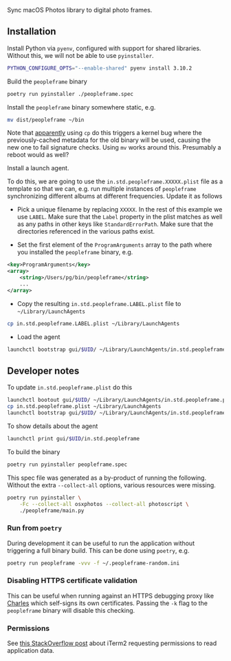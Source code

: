 Sync macOS Photos library to digital photo frames.

## Installation

Install Python via `pyenv`, configured with support for shared libraries. Without this, we will not be able to use `pyinstaller`.

```bash 
PYTHON_CONFIGURE_OPTS="--enable-shared" pyenv install 3.10.2
```

Build the `peopleframe` binary

```bash
poetry run pyinstaller ./peopleframe.spec
```

Install the `peopleframe` binary somewhere static, e.g.

```bash
mv dist/peopleframe ~/bin
```

Note that [apparently](https://developer.apple.com/forums/thread/130313) using
`cp` do this triggers a kernel bug where the previously-cached metadata for the
old binary will be used, causing the new one to fail signature checks. Using
`mv` works around this. Presumably a reboot would as well?

Install a launch agent.

To do this, we are going to use the `in.std.peopleframe.XXXXX.plist` file as a
template so that we can, e.g. run multiple instances of `peopleframe`
synchronizing different albums at different frequencies. Update it as follows

- Pick a unique filename by replacing `XXXXX`. In the rest of this example we use `LABEL`. Make sure that the `Label` property in the plist matches as well as any paths in other keys like `StandardErrorPath`. Make sure that the directories referenced in the various paths exist.

- Set the first element of the `ProgramArguments` array to the path where you installed the `peopleframe` binary, e.g.

```xml
<key>ProgramArguments</key>
<array>
    <string>/Users/pg/bin/peopleframe</string>
    ...
</array>
```

- Copy the resulting `in.std.peopleframe.LABEL.plist` file to `~/Library/LaunchAgents`

```bash
cp in.std.peopleframe.LABEL.plist ~/Library/LaunchAgents
```

- Load the agent

```bash
launchctl bootstrap gui/$UID/ ~/Library/LaunchAgents/in.std.peopleframe.LABEL.plist
```

## Developer notes

To update `in.std.peopleframe.plist` do this

```bash
launchctl bootout gui/$UID/ ~/Library/LaunchAgents/in.std.peopleframe.plist
cp in.std.peopleframe.plist ~/Library/LaunchAgents
launchctl bootstrap gui/$UID/ ~/Library/LaunchAgents/in.std.peopleframe.plist
```

To show details about the agent

```bash
launchctl print gui/$UID/in.std.peopleframe
```

To build the binary

```bash
poetry run pyinstaller peopleframe.spec
```

This spec file was generated as a by-product of running the following. Without
the extra `--collect-all` options, various resources were missing.

```bash
poetry run pyinstaller \
    -Fc --collect-all osxphotos --collect-all photoscript \
    ./peopleframe/main.py
```

### Run from `poetry`

During development it can be useful to run the application without triggering a full binary build. This can be done using `poetry`, e.g.

```bash
poetry run peopleframe -vvv -f ~/.peopleframe-random.ini
```

### Disabling HTTPS certificate validation

This can be useful when running against an HTTPS debugging proxy like [Charles](https://charlesproxy.com/) which self-signs its own certificates. Passing the `-k` flag to the `peopleframe` binary will disable this checking.

### Permissions

See [this StackOverflow post](https://apple.stackexchange.com/questions/442220/how-to-stop-iterm2-requiring-being-granted-access-every-time) about iTerm2 requesting permissions to read application data.

